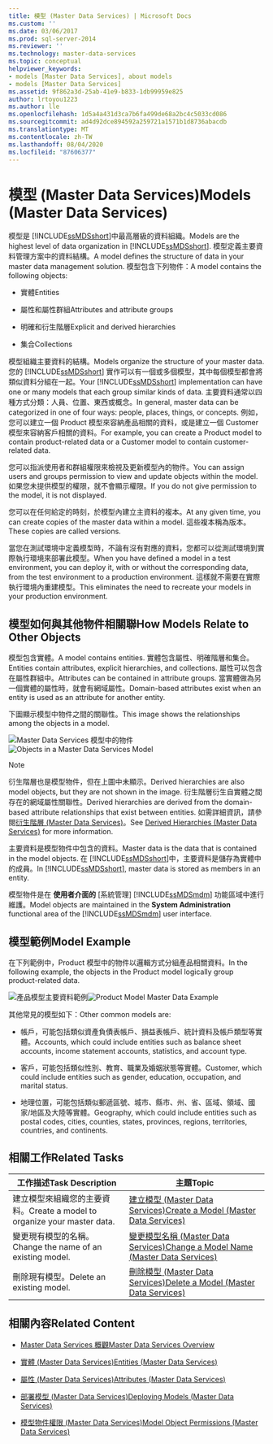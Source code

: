 ```yaml
---
title: 模型 (Master Data Services) | Microsoft Docs
ms.custom: ''
ms.date: 03/06/2017
ms.prod: sql-server-2014
ms.reviewer: ''
ms.technology: master-data-services
ms.topic: conceptual
helpviewer_keywords:
- models [Master Data Services], about models
- models [Master Data Services]
ms.assetid: 9f862a3d-25ab-41e9-b833-1db99959e825
author: lrtoyou1223
ms.author: lle
ms.openlocfilehash: 1d5a4a431d3ca7b6fa499de68a2bc4c5033cd086
ms.sourcegitcommit: ad4d92dce894592a259721a1571b1d8736abacdb
ms.translationtype: MT
ms.contentlocale: zh-TW
ms.lasthandoff: 08/04/2020
ms.locfileid: "87606377"
---
```

# <a name="models-master-data-services"></a><span data-ttu-id="1d085-102">模型 (Master Data Services)</span><span class="sxs-lookup"><span data-stu-id="1d085-102">Models (Master Data Services)</span></span>
  <span data-ttu-id="1d085-103">模型是 [!INCLUDE[ssMDSshort](../includes/ssmdsshort-md.md)]中最高層級的資料組織。</span><span class="sxs-lookup"><span data-stu-id="1d085-103">Models are the highest level of data organization in [!INCLUDE[ssMDSshort](../includes/ssmdsshort-md.md)].</span></span> <span data-ttu-id="1d085-104">模型定義主要資料管理方案中的資料結構。</span><span class="sxs-lookup"><span data-stu-id="1d085-104">A model defines the structure of data in your master data management solution.</span></span> <span data-ttu-id="1d085-105">模型包含下列物件：</span><span class="sxs-lookup"><span data-stu-id="1d085-105">A model contains the following objects:</span></span>  
  
-   <span data-ttu-id="1d085-106">實體</span><span class="sxs-lookup"><span data-stu-id="1d085-106">Entities</span></span>  
  
-   <span data-ttu-id="1d085-107">屬性和屬性群組</span><span class="sxs-lookup"><span data-stu-id="1d085-107">Attributes and attribute groups</span></span>  
  
-   <span data-ttu-id="1d085-108">明確和衍生階層</span><span class="sxs-lookup"><span data-stu-id="1d085-108">Explicit and derived hierarchies</span></span>  
  
-   <span data-ttu-id="1d085-109">集合</span><span class="sxs-lookup"><span data-stu-id="1d085-109">Collections</span></span>  
  
 <span data-ttu-id="1d085-110">模型組織主要資料的結構。</span><span class="sxs-lookup"><span data-stu-id="1d085-110">Models organize the structure of your master data.</span></span> <span data-ttu-id="1d085-111">您的 [!INCLUDE[ssMDSshort](../includes/ssmdsshort-md.md)] 實作可以有一個或多個模型，其中每個模型都會將類似資料分組在一起。</span><span class="sxs-lookup"><span data-stu-id="1d085-111">Your [!INCLUDE[ssMDSshort](../includes/ssmdsshort-md.md)] implementation can have one or many models that each group similar kinds of data.</span></span> <span data-ttu-id="1d085-112">主要資料通常以四種方式分類：人員、位置、東西或概念。</span><span class="sxs-lookup"><span data-stu-id="1d085-112">In general, master data can be categorized in one of four ways: people, places, things, or concepts.</span></span> <span data-ttu-id="1d085-113">例如，您可以建立一個 Product 模型來容納產品相關的資料，或是建立一個 Customer 模型來容納客戶相關的資料。</span><span class="sxs-lookup"><span data-stu-id="1d085-113">For example, you can create a Product model to contain product-related data or a Customer model to contain customer-related data.</span></span>  
  
 <span data-ttu-id="1d085-114">您可以指派使用者和群組權限來檢視及更新模型內的物件。</span><span class="sxs-lookup"><span data-stu-id="1d085-114">You can assign users and groups permission to view and update objects within the model.</span></span> <span data-ttu-id="1d085-115">如果您未提供模型的權限，就不會顯示權限。</span><span class="sxs-lookup"><span data-stu-id="1d085-115">If you do not give permission to the model, it is not displayed.</span></span>  
  
 <span data-ttu-id="1d085-116">您可以在任何給定的時刻，於模型內建立主資料的複本。</span><span class="sxs-lookup"><span data-stu-id="1d085-116">At any given time, you can create copies of the master data within a model.</span></span> <span data-ttu-id="1d085-117">這些複本稱為版本。</span><span class="sxs-lookup"><span data-stu-id="1d085-117">These copies are called versions.</span></span>  
  
 <span data-ttu-id="1d085-118">當您在測試環境中定義模型時，不論有沒有對應的資料，您都可以從測試環境到實際執行環境來部署此模型。</span><span class="sxs-lookup"><span data-stu-id="1d085-118">When you have defined a model in a test environment, you can deploy it, with or without the corresponding data, from the test environment to a production environment.</span></span> <span data-ttu-id="1d085-119">這樣就不需要在實際執行環境內重建模型。</span><span class="sxs-lookup"><span data-stu-id="1d085-119">This eliminates the need to recreate your models in your production environment.</span></span>  
  
## <a name="how-models-relate-to-other-objects"></a><span data-ttu-id="1d085-120">模型如何與其他物件相關聯</span><span class="sxs-lookup"><span data-stu-id="1d085-120">How Models Relate to Other Objects</span></span>  
 <span data-ttu-id="1d085-121">模型包含實體。</span><span class="sxs-lookup"><span data-stu-id="1d085-121">A model contains entities.</span></span> <span data-ttu-id="1d085-122">實體包含屬性、明確階層和集合。</span><span class="sxs-lookup"><span data-stu-id="1d085-122">Entities contain attributes, explicit hierarchies, and collections.</span></span> <span data-ttu-id="1d085-123">屬性可以包含在屬性群組中。</span><span class="sxs-lookup"><span data-stu-id="1d085-123">Attributes can be contained in attribute groups.</span></span> <span data-ttu-id="1d085-124">當實體做為另一個實體的屬性時，就會有網域屬性。</span><span class="sxs-lookup"><span data-stu-id="1d085-124">Domain-based attributes exist when an entity is used as an attribute for another entity.</span></span>  
  
 <span data-ttu-id="1d085-125">下圖顯示模型中物件之間的關聯性。</span><span class="sxs-lookup"><span data-stu-id="1d085-125">This image shows the relationships among the objects in a model.</span></span>  
  
 <span data-ttu-id="1d085-126">![Master Data Services 模型中的物件](../../2014/master-data-services/media/mds-conc-model-circles.gif "Master Data Services 模型中的物件")</span><span class="sxs-lookup"><span data-stu-id="1d085-126">![Objects in a Master Data Services Model](../../2014/master-data-services/media/mds-conc-model-circles.gif "Objects in a Master Data Services Model")</span></span>  
  
> [!NOTE]  
>  <span data-ttu-id="1d085-127">衍生階層也是模型物件，但在上圖中未顯示。</span><span class="sxs-lookup"><span data-stu-id="1d085-127">Derived hierarchies are also model objects, but they are not shown in the image.</span></span> <span data-ttu-id="1d085-128">衍生階層衍生自實體之間存在的網域屬性關聯性。</span><span class="sxs-lookup"><span data-stu-id="1d085-128">Derived hierarchies are derived from the domain-based attribute relationships that exist between entities.</span></span> <span data-ttu-id="1d085-129">如需詳細資訊，請參閱[衍生階層 &#40;Master Data Services&#41;](derived-hierarchies-master-data-services.md)。</span><span class="sxs-lookup"><span data-stu-id="1d085-129">See [Derived Hierarchies &#40;Master Data Services&#41;](derived-hierarchies-master-data-services.md) for more information.</span></span>  
  
 <span data-ttu-id="1d085-130">主要資料是模型物件中包含的資料。</span><span class="sxs-lookup"><span data-stu-id="1d085-130">Master data is the data that is contained in the model objects.</span></span> <span data-ttu-id="1d085-131">在 [!INCLUDE[ssMDSshort](../includes/ssmdsshort-md.md)]中，主要資料是儲存為實體中的成員。</span><span class="sxs-lookup"><span data-stu-id="1d085-131">In [!INCLUDE[ssMDSshort](../includes/ssmdsshort-md.md)], master data is stored as members in an entity.</span></span>  
  
 <span data-ttu-id="1d085-132">模型物件是在 **使用者介面的** [系統管理] [!INCLUDE[ssMDSmdm](../includes/ssmdsmdm-md.md)] 功能區域中進行維護。</span><span class="sxs-lookup"><span data-stu-id="1d085-132">Model objects are maintained in the **System Administration** functional area of the [!INCLUDE[ssMDSmdm](../includes/ssmdsmdm-md.md)] user interface.</span></span>  
  
## <a name="model-example"></a><span data-ttu-id="1d085-133">模型範例</span><span class="sxs-lookup"><span data-stu-id="1d085-133">Model Example</span></span>  
 <span data-ttu-id="1d085-134">在下列範例中，Product 模型中的物件以邏輯方式分組產品相關資料。</span><span class="sxs-lookup"><span data-stu-id="1d085-134">In the following example, the objects in the Product model logically group product-related data.</span></span>  
  
 <span data-ttu-id="1d085-135">![產品模型主要資料範例](../../2014/master-data-services/media/mds-conc-model.gif "產品模型主要資料範例")</span><span class="sxs-lookup"><span data-stu-id="1d085-135">![Product Model Master Data Example](../../2014/master-data-services/media/mds-conc-model.gif "Product Model Master Data Example")</span></span>  
  
 <span data-ttu-id="1d085-136">其他常見的模型如下：</span><span class="sxs-lookup"><span data-stu-id="1d085-136">Other common models are:</span></span>  
  
-   <span data-ttu-id="1d085-137">帳戶，可能包括類似資產負債表帳戶、損益表帳戶、統計資料及帳戶類型等實體。</span><span class="sxs-lookup"><span data-stu-id="1d085-137">Accounts, which could include entities such as balance sheet accounts, income statement accounts, statistics, and account type.</span></span>  
  
-   <span data-ttu-id="1d085-138">客戶，可能包括類似性別、教育、職業及婚姻狀態等實體。</span><span class="sxs-lookup"><span data-stu-id="1d085-138">Customer, which could include entities such as gender, education, occupation, and marital status.</span></span>  
  
-   <span data-ttu-id="1d085-139">地理位置，可能包括類似郵遞區號、城市、縣市、州、省、區域、領域、國家/地區及大陸等實體。</span><span class="sxs-lookup"><span data-stu-id="1d085-139">Geography, which could include entities such as postal codes, cities, counties, states, provinces, regions, territories, countries, and continents.</span></span>  
  
## <a name="related-tasks"></a><span data-ttu-id="1d085-140">相關工作</span><span class="sxs-lookup"><span data-stu-id="1d085-140">Related Tasks</span></span>  
  
|<span data-ttu-id="1d085-141">工作描述</span><span class="sxs-lookup"><span data-stu-id="1d085-141">Task Description</span></span>|<span data-ttu-id="1d085-142">主題</span><span class="sxs-lookup"><span data-stu-id="1d085-142">Topic</span></span>|  
|----------------------|-----------|  
|<span data-ttu-id="1d085-143">建立模型來組織您的主要資料。</span><span class="sxs-lookup"><span data-stu-id="1d085-143">Create a model to organize your master data.</span></span>|[<span data-ttu-id="1d085-144">建立模型 &#40;Master Data Services&#41;</span><span class="sxs-lookup"><span data-stu-id="1d085-144">Create a Model &#40;Master Data Services&#41;</span></span>](../../2014/master-data-services/create-a-model-master-data-services.md)|  
|<span data-ttu-id="1d085-145">變更現有模型的名稱。</span><span class="sxs-lookup"><span data-stu-id="1d085-145">Change the name of an existing model.</span></span>|[<span data-ttu-id="1d085-146">變更模型名稱 &#40;Master Data Services&#41;</span><span class="sxs-lookup"><span data-stu-id="1d085-146">Change a Model Name &#40;Master Data Services&#41;</span></span>](../../2014/master-data-services/change-a-model-name-master-data-services.md)|  
|<span data-ttu-id="1d085-147">刪除現有模型。</span><span class="sxs-lookup"><span data-stu-id="1d085-147">Delete an existing model.</span></span>|[<span data-ttu-id="1d085-148">刪除模型 &#40;Master Data Services&#41;</span><span class="sxs-lookup"><span data-stu-id="1d085-148">Delete a Model &#40;Master Data Services&#41;</span></span>](../../2014/master-data-services/delete-a-model-master-data-services.md)|  
  
## <a name="related-content"></a><span data-ttu-id="1d085-149">相關內容</span><span class="sxs-lookup"><span data-stu-id="1d085-149">Related Content</span></span>  
  
-   [<span data-ttu-id="1d085-150">Master Data Services 概觀</span><span class="sxs-lookup"><span data-stu-id="1d085-150">Master Data Services Overview</span></span>](master-data-services-overview-mds.md)  
  
-   [<span data-ttu-id="1d085-151">實體 &#40;Master Data Services&#41;</span><span class="sxs-lookup"><span data-stu-id="1d085-151">Entities &#40;Master Data Services&#41;</span></span>](../../2014/master-data-services/entities-master-data-services.md)  
  
-   [<span data-ttu-id="1d085-152">屬性 &#40;Master Data Services&#41;</span><span class="sxs-lookup"><span data-stu-id="1d085-152">Attributes &#40;Master Data Services&#41;</span></span>](../../2014/master-data-services/attributes-master-data-services.md)  
  
-   [<span data-ttu-id="1d085-153">部署模型 &#40;Master Data Services&#41;</span><span class="sxs-lookup"><span data-stu-id="1d085-153">Deploying Models &#40;Master Data Services&#41;</span></span>](../../2014/master-data-services/deploying-models-master-data-services.md)  
  
-   [<span data-ttu-id="1d085-154">模型物件權限 &#40;Master Data Services&#41;</span><span class="sxs-lookup"><span data-stu-id="1d085-154">Model Object Permissions &#40;Master Data Services&#41;</span></span>](../../2014/master-data-services/model-object-permissions-master-data-services.md)  
  
  
